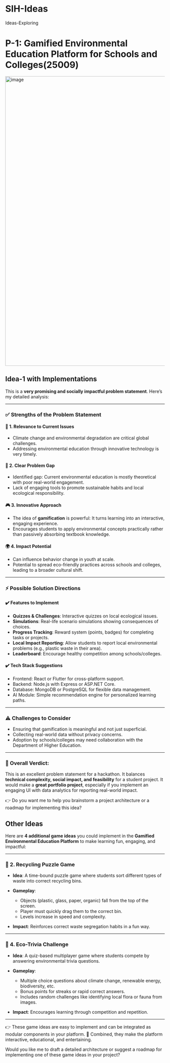 # SIH-Ideas
Ideas-Exploring

# P-1: Gamified Environmental Education Platform for Schools and Colleges(25009)
<img width="1493" height="914" alt="image" src="https://github.com/user-attachments/assets/2c65b8d0-400b-4eb8-bb92-88bf59381d22" />


## Idea-1 with Implementations

This is a **very promising and socially impactful problem statement**. Here’s my detailed analysis:

---

### ✅ **Strengths of the Problem Statement**

#### 🌱 1. **Relevance to Current Issues**

* Climate change and environmental degradation are critical global challenges.
* Addressing environmental education through innovative technology is very timely.

#### 🎯 2. **Clear Problem Gap**

* Identified gap: Current environmental education is mostly theoretical with poor real-world engagement.
* Lack of engaging tools to promote sustainable habits and local ecological responsibility.

#### 🎮 3. **Innovative Approach**

* The idea of **gamification** is powerful: It turns learning into an interactive, engaging experience.
* Encourages students to apply environmental concepts practically rather than passively absorbing textbook knowledge.

#### 🌍 4. **Impact Potential**

* Can influence behavior change in youth at scale.
* Potential to spread eco-friendly practices across schools and colleges, leading to a broader cultural shift.

---

### ⚡ **Possible Solution Directions**

#### ✔️ Features to Implement

* **Quizzes & Challenges**: Interactive quizzes on local ecological issues.
* **Simulations**: Real-life scenario simulations showing consequences of choices.
* **Progress Tracking**: Reward system (points, badges) for completing tasks or projects.
* **Local Impact Reporting**: Allow students to report local environmental problems (e.g., plastic waste in their area).
* **Leaderboard**: Encourage healthy competition among schools/colleges.

#### ✔️ Tech Stack Suggestions

* Frontend: React or Flutter for cross-platform support.
* Backend: Node.js with Express or ASP.NET Core.
* Database: MongoDB or PostgreSQL for flexible data management.
* AI Module: Simple recommendation engine for personalized learning paths.

---

### ⚠️ **Challenges to Consider**

* Ensuring that gamification is meaningful and not just superficial.
* Collecting real-world data without privacy concerns.
* Adoption by schools/colleges may need collaboration with the Department of Higher Education.

---

### 🌟 Overall Verdict:

This is an excellent problem statement for a hackathon. It balances **technical complexity, social impact, and feasibility** for a student project. It would make a **great portfolio project**, especially if you implement an engaging UI with data analytics for reporting real-world impact.

👉 Do you want me to help you brainstorm a project architecture or a roadmap for implementing this idea?


## Other Ideas

Here are **4 additional game ideas** you could implement in the **Gamified Environmental Education Platform** to make learning fun, engaging, and impactful:

---


### 🧩 2. **Recycling Puzzle Game**

* **Idea**: A time-bound puzzle game where students sort different types of waste into correct recycling bins.
* **Gameplay**:

  * Objects (plastic, glass, paper, organic) fall from the top of the screen.
  * Player must quickly drag them to the correct bin.
  * Levels increase in speed and complexity.
* **Impact**: Reinforces correct waste segregation habits in a fun way.

---


### 🌳 4. **Eco-Trivia Challenge**

* **Idea**: A quiz-based multiplayer game where students compete by answering environmental trivia questions.
* **Gameplay**:

  * Multiple choice questions about climate change, renewable energy, biodiversity, etc.
  * Bonus points for streaks or rapid correct answers.
  * Includes random challenges like identifying local flora or fauna from images.
* **Impact**: Encourages learning through competition and repetition.

---

👉 These game ideas are easy to implement and can be integrated as modular components in your platform.
🎯 Combined, they make the platform interactive, educational, and entertaining.

Would you like me to draft a detailed architecture or suggest a roadmap for implementing one of these game ideas in your project?
